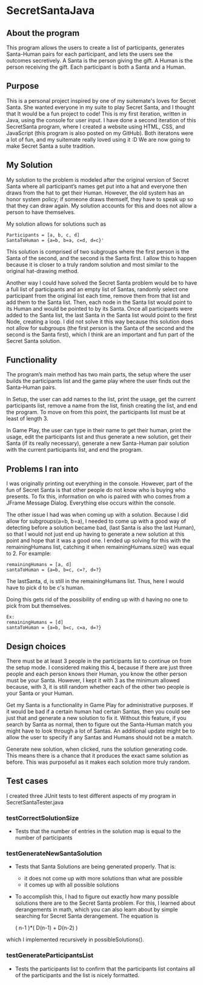 # SecretSantaJava

## About the program
This program allows the users to create a list of participants, generates Santa-Human pairs for each participant, and lets the users see the outcomes secretively. A Santa is the person giving the gift. A Human is the person receiving the gift. Each participant is both a Santa and a Human. 


## Purpose
This is a personal project inspired by one of my suitemate's loves for Secret Santa. She wanted everyone in my suite to play Secret Santa, and I thought that It would be a fun project to code! This is my first iteration, written in Java, using the console for user input. 
I have done a second iteration of this SecretSanta program, where I created a website using HTML, CSS, and JavaScript (this program is also posted on my GitHub). 
Both iteratons were a lot of fun, and my suitemate really loved using it :D We are now going to make Secret Santa a suite tradition.


## My Solution
My solution to the problem is modeled after the original version of Secret Santa where all participant’s names get put into a hat and everyone then draws from the hat to get their Human.
However, the old system has an honor system policy; if someone draws themself, they have to speak up so that they can draw again. My solution accounts for this and does not allow a person to have themselves. 

My solution allows for solutions such as

    Participants = [a, b, c, d]
    SantaToHuman = {a=b, b=a, c=d, d=c}'

This solution is comprised of two subgroups where the first person is the Santa of the second, and the second is the Santa first.
I allow this to happen because it is closer to a truly random solution and most similar to the original hat-drawing method.
     
Another way I could have solved the Secret Santa problem would be to have a full list of participants and an empty list of Santas, randomly select one participant from the original list each time, remove them from that list and add them to the Santa list. Then, each node in the Santa list would point to its Human and would be pointed to by its Santa. Once all participants were added to the Santa list, the last Santa in the Santa list would point to the first Node, creating a loop.
I did not solve it this way because this solution does not allow for subgroups (the first person is the Santa of the second and the second is the Santa first), which I think are an important and fun part of the Secret Santa solution.



## Functionality
The program’s main method has two main parts, the setup where the user builds the participants list and the game play where the user finds out the Santa-Human pairs. 

In Setup, the user can add names to the list, print the usage, get the current participants list, remove a name from the list, finish creating the list, and end the program.
To move on from this point, the participants list must be at least of length 3. 

In Game Play, the user can type in their name to get their human, print the usage, edit the participants list and thus generate a new solution, get their Santa (if its really necessary), generate a new Santa-Human pair solution with the current participants list, and end the program.



## Problems I ran into
I was originally printing out everything in the console. However, part of the fun of Secret Santa is that other people do not know who is buying who presents. To fix this, information on who is paired with who comes from a JFrame Message Dialog. Everything else occurs within the console.

The other issue I had was when coming up with a solution. Because I did allow for subgroups(a=b, b=a), I needed to come up with a good way of detecting before a solution became bad, (last Santa is also the last Human), so that I would not just end up having to generate a new solution at this point and hope that it was a good one.
I ended up solving for this with the remainingHumans list, catching it when remainingHumans.size() was equal to 2.
For example: 

    remainingHumans = [a, d]
    santaToHuman = {a=b, b=c, c=?, d=?}

The lastSanta, d, is still in the remainingHumans list. Thus, here I would have to pick d to be c's human.

Doing this gets rid of the possibility of ending up with d having no one to pick from but themselves.
    
    Ex: 
    remainingHumans = [d]
    santaToHuman = {a=b, b=c, c=a, d=?}


## Design choices
There must be at least 3 people in the participants list to continue on from the setup mode. I considered making this 4, because if there are just three people and each person knows their Human, you know the other person must be your Santa. However, I kept it with 3 as the minimum allowed because, with 3, it is still random whether each of the other two people is your Santa or your Human.

Get my Santa is a functionality in Game Play for administrative purposes. If it would be bad if a certain human had certain Santas, then you could see just that and generate a new solution to fix it. Without this feature, if you search by Santa as normal, then to figure out the Santa-Human match you might have to look through a lot of Santas. 
An additional update might be to allow the user to specify if any Santas and Humans should not be a match. 

Generate new solution, when clicked, runs the solution generating code. This means there is a chance that it produces the exact same solution as before. This was purposeful as it makes each solution more truly random. 



## Test cases
I created three JUnit tests to test different aspects of my program in SecretSantaTester.java

### testCorrectSolutionSize 
- Tests that the number of entries in the solution map is equal to the number of participants

### testGenerateNewSantaSolution
- Tests that Santa Solutions are being generated properly. That is:
    - it does not come up with more solutions than what are possible
    - it comes up with all possible solutions
- To accomplish this, I had to figure out exactly how many possible solutions there are to the Secret Santa problem. For this, I learned about derangements in math, which you can also learn about by simple searching for Secret Santa derangement. The equation is 

    ( n-1 )*( D(n-1) + D(n-2) )

which I implemented recursively in possibleSolutions().

### testGenerateParticipantsList 
- Tests the participants list to confirm that the participants list contains all of the participants and the list is nicely formatted.
    
    





